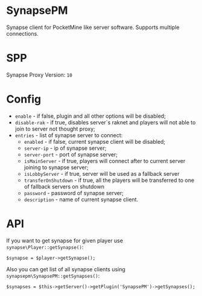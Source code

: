 # SynapsePM
Synapse client for PocketMine like server software. Supports multiple connections.

# SPP
Synapse Proxy Version: `10`

# Config
 - `enable` - if false, plugin and all other options will be disabled;
 - `disable-rak`  - if true, disables server`s raknet and players will not able to join to server not thought proxy;
 - `entries` - list of synapse server to connect:
   - `enabled` - if false, current synapse client will be disabled;
   - `server-ip` - ip of synapse server;
   - `server-port` - port of synapse server;
   - `isMainServer` - if true, players will connect after to current server joining to synapse server;
   - `isLobbyServer` - if true, server will be used as a fallback server
   - `transferOnShutdown` - if true, all the players will be transferred to one of fallback servers on shutdown
   - `password` - password of synapse server;
   - `description` - name of current synapse client.

# API
If you want to get synapse for given player use `synapse\Player::getSynapse()`:
```
$synapse = $player->getSynapse();
```

Also you can get list of all synapse clients using `synapsepm\SynapsePM::getSynapses()`:
```
$synapses = $this->getServer()->getPlugin('SynapsePM')->getSynapses();
```
